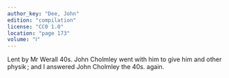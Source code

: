 ```yaml
---
author_key: "Dee, John"
edition: "compilation"
license: "CC0 1.0"
location: "page 173"
volume: "Ⅰ"
---
```

Lent by Mr Werall 40s. John Cholmley went with him to give him and other
physik ; and I answered John Cholmley the 40s. again.
